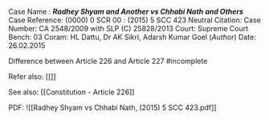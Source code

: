 Case Name : ***Radhey Shyam and Another vs Chhabi Nath and Others***
Case Reference: (0000) 0 SCR 00 :  (2015) 5 SCC 423
Neutral Citation:
Case Number: CA 2548/2009 with SLP (C) 25828/2013
Court: Supreme Court
Bench: 03
Coram: HL Dattu, Dr AK Sikri, Adarsh Kumar Goel (*Author*)
Date: 26.02.2015

Difference between Article 226 and Article 227
#incomplete 

Refer also:
[[]]

See also:
[[Constitution - Article 226]] 

PDF:
![[Radhey Shyam vs Chhabi Nath, (2015) 5 SCC 423.pdf]]